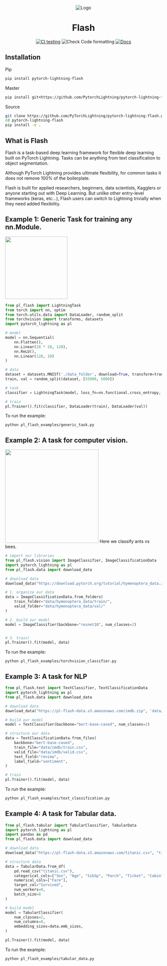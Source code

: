 <div align="center">

![Logo](https://raw.githubusercontent.com/PyTorchLightning/pytorch-lightning/master/docs/source/_images/logos/lightning_logo-name.svg)

# Flash

[![CI testing](https://github.com/PyTorchLightning/pytorch-lightning-flash/workflows/CI%20testing/badge.svg)](https://github.com/PyTorchLightning/pytorch-lightning-flash/actions?query=workflow%3A%22CI+testing%22)
![Check Code formatting](https://github.com/PyTorchLightning/pytorch-lightning-flash/workflows/Check%20Code%20formatting/badge.svg)
[![Docs](https://github.com/PyTorchLightning/pytorch-lightning-flash/workflows/Docs/badge.svg)](https://pytorchlightning.github.io/pytorch-lightning-flash/)

</div>

## Installation

Pip

```bash
pip install pytorch-lightning-flash
```

Master
```bash
pip install git+https://github.com/PytorchLightning/pytorch-lightning-flash.git@master --upgrade
```

Source

``` bash
git clone https://github.com/PyTorchLightning/pytorch-lightning-flash.git
cd pytorch-lightning-flash 
pip install -e .
```

## What is Flash
Flash is a task-based deep learning framework for flexible deep learning built on PyTorch Lightning. Tasks can be anything from
text classification to object segmentation.

Although PyTorch Lightning provides ultimate flexibility, for common tasks it does not remove 100% of the boilerplate.

Flash is built for applied researchers, beginners, data scientists, Kagglers or anyone starting out with Deep Learning. But unlike other entry-level frameworks (keras, etc...), Flash users can switch to Lightning trivially when they need added flexibility.

## Example 1: Generic Task for training any nn.Module.
<img src="https://pl-flash-data.s3.amazonaws.com/images/mnist.png" width="200px">

```python
from pl_flash import LightningTask
from torch import nn, optim
from torch.utils.data import DataLoader, random_split
from torchvision import transforms, datasets
import pytorch_lightning as pl

# model
model = nn.Sequential(
    nn.Flatten(),
    nn.Linear(28 * 28, 128),
    nn.ReLU(),
    nn.Linear(128, 10)
)

# data
dataset = datasets.MNIST('./data_folder', download=True, transform=transforms.ToTensor())
train, val = random_split(dataset, [55000, 5000])

# task
classifier = LightningTask(model, loss_fn=nn.functional.cross_entropy, optimizer=optim.Adam)

# train
pl.Trainer().fit(classifier, DataLoader(train), DataLoader(val))
```

To run the example:

```
python pl_flash_examples/generic_task.py
```

## Example 2: A task for computer vision.
<img src="https://pl-flash-data.s3.amazonaws.com/images/ant_bee.png" width="300px">
Here we classify ants vs bees.

```python
# import our libraries
from pl_flash.vision import ImageClassifier, ImageClassificationData
import pytorch_lightning as pl
from pl_flash.data import download_data

# download data
download_data("https://download.pytorch.org/tutorial/hymenoptera_data.zip", 'data/')

# 1. organize our data
data = ImageClassificationData.from_folders(
    train_folder="data/hymenoptera_data/train/",
    valid_folder="data/hymenoptera_data/val/"
)

# 2. build our model
model = ImageClassifier(backbone="resnet18", num_classes=2)


# 3. train!
pl.Trainer().fit(model, data)
```

To run the example:

```
python pl_flash_examples/torchvision_classifier.py
```

## Example 3: A task for NLP

```python
from pl_flash.text import TextClassifier, TextClassificationData
import pytorch_lightning as pl
from pl_flash.data import download_data

# download data
download_data("https://pl-flash-data.s3.amazonaws.com/imdb.zip", 'data/')

# build our model
model = TextClassifier(backbone="bert-base-cased", num_classes=2)

# structure our data
data = TextClassificationData.from_files(
    backbone="bert-base-cased",
    train_file="data/imdb/train.csv",
    valid_file="data/imdb/valid.csv",
    text_field="review",
    label_field="sentiment",
)

# train
pl.Trainer().fit(model, data)
```

To run the example: 

```bash
python pl_flash_examples/text_classification.py
```

## Example 4: A task for Tabular data.

```python
from pl_flash.tabular import TabularClassifier, TabularData
import pytorch_lightning as pl
import pandas as pd
from pl_flash.data import download_data

# download data
download_data("https://pl-flash-data.s3.amazonaws.com/titanic.csv", "titanic.csv")

# structure data
data = TabularData.from_df(
    pd.read_csv("titanic.csv"),
    categorical_cols=["Sex", "Age", "SibSp", "Parch", "Ticket", "Cabin", "Embarked"],
    numerical_cols=["Fare"],
    target_col="Survived",
    num_workers=0,
    batch_size=8
)

# build model
model = TabularClassifier(
    num_classes=2,
    num_columns=8,
    embedding_sizes=data.emb_sizes,
)

pl.Trainer().fit(model, data)
```

To run the example: 

```
python pl_flash_examples/tabular_data.py
```
